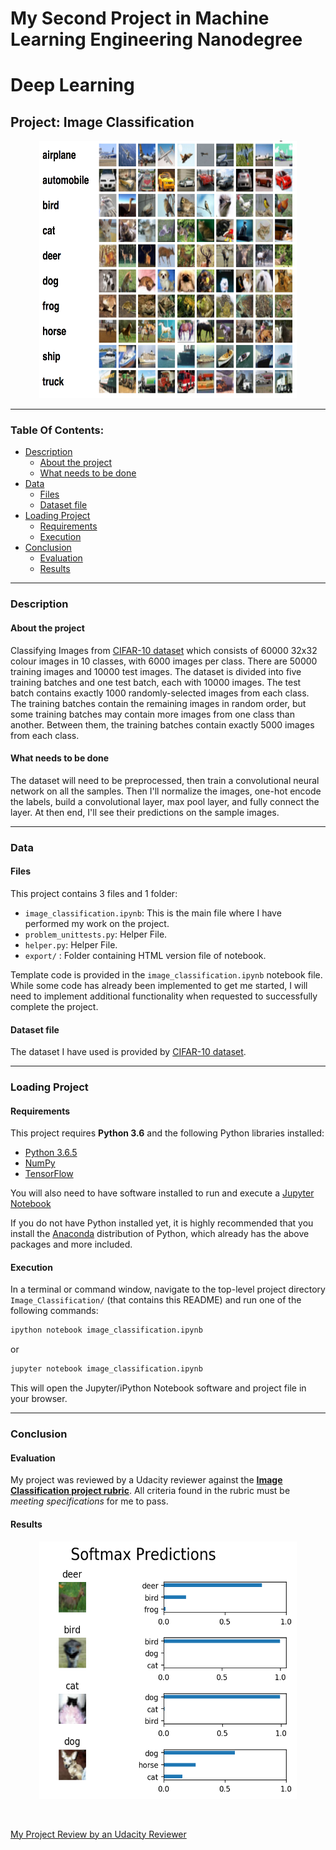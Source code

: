 # My Second Project in Machine Learning Engineering Nanodegree
# Deep Learning
## Project: Image Classification

<p align = 'center'><img src = 'logo.png', height=412, width =412></p>

----

### Table Of Contents:
- [Description](#description)<br>
    - [About the project](#about-the-project)<br>
    - [What needs to be done](#what-needs-to-be-done)<br>
- [Data](#data)<br>
    - [Files](#files)<br>
    - [Dataset file](#dataset-file)<br>
- [Loading Project](#loading-project)<br>
    - [Requirements](#requirements)<br>
    - [Execution](#execution)<br>
- [Conclusion](#conclusion)<br>
    - [Evaluation](#evaluation)<br>
    - [Results](#results)

---

### Description

#### About the project
Classifying Images from [CIFAR-10 dataset](https://www.cs.toronto.edu/~kriz/cifar.html) which consists of 60000 32x32 colour images in 10 classes, with 6000 images per class. There are 50000 training images and 10000 test images.
The dataset is divided into five training batches and one test batch, each with 10000 images. The test batch contains exactly 1000 randomly-selected images from each class. The training batches contain the remaining images in random order, but some training batches may contain more images from one class than another. Between them, the training batches contain exactly 5000 images from each class. 

#### What needs to be done
The dataset will need to be preprocessed, then train a convolutional neural network on all the samples. Then I'll normalize the images, one-hot encode the labels, build a convolutional layer, max pool layer, and fully connect the layer. At then end, I'll see their predictions on the sample images.

-----

### Data

#### Files

This project contains 3 files and 1 folder:

- `image_classification.ipynb`: This is the main file where I have performed my work on the project.
- `problem_unittests.py`: Helper File.
- `helper.py`: Helper File.
- `export/` : Folder containing HTML version file of notebook.

Template code is provided in the `image_classification.ipynb` notebook file. While some code has already been implemented to get me started, I will need to implement additional functionality when requested to successfully complete the project.

#### Dataset file

The dataset I have used is provided by [CIFAR-10 dataset](https://www.cs.toronto.edu/~kriz/cifar.html).

----

### Loading Project

#### Requirements

This project requires **Python 3.6** and the following Python libraries installed:

- [Python 3.6.5](https://www.python.org/downloads/release/python-365/)
- [NumPy](http://www.numpy.org/)
- [TensorFlow](https://www.tensorflow.org/install/)

You will also need to have software installed to run and execute a [Jupyter Notebook](http://jupyter.org/install)

If you do not have Python installed yet, it is highly recommended that you install the [Anaconda](https://www.anaconda.com/download/) distribution of Python, which already has the above packages and more included. 

#### Execution

In a terminal or command window, navigate to the top-level project directory `Image_Classification/` (that contains this README) and run one of the following commands:

```bash
ipython notebook image_classification.ipynb
```  
or
```bash
jupyter notebook image_classification.ipynb
```

This will open the Jupyter/iPython Notebook software and project file in your browser.

-----

### Conclusion

#### Evaluation
My project was reviewed by a Udacity reviewer against the **<a href="https://review.udacity.com/#!/rubrics/723/view" target="_blank">Image Classification project rubric</a>**. All criteria found in the rubric must be *meeting specifications* for me to pass.

#### Results

<p align = 'center'><img src = 'result.png', height=412, width =412></p><br>

[My Project Review by an Udacity Reviewer]()